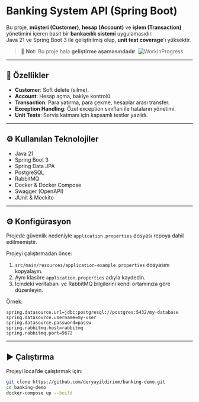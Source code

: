 # Banking System API (Spring Boot)

Bu proje, **müşteri (Customer)**, **hesap (Account)** ve **işlem (Transaction)** yönetimini içeren basit bir **bankacılık sistemi** uygulamasıdır.  
Java 21 ve Spring Boot 3 ile geliştirilmiş olup, **unit test coverage**'ı yüksektir.

> 🚧 **Not:** Bu proje hala **geliştirme aşamasındadır**.
![WorkInProgress](https://media1.giphy.com/media/v1.Y2lkPTc5MGI3NjExam14YnljMTB4a2U0OHF5MjBwbWx2Ymt1OGpjNDc3am9wNzY0eXJidSZlcD12MV9pbnRlcm5hbF9naWZfYnlfaWQmY3Q9Zw/6SPT4vjEWBPjECMXwr/giphy.gif)

---

## 🚀 Özellikler

- **Customer**: Soft delete (silme).
- **Account**: Hesap açma, bakiye kontrolü.
- **Transaction**: Para yatırma, para çekme, hesaplar arası transfer.
- **Exception Handling**: Özel exception sınıfları ile hataların yönetimi.
- **Unit Tests**: Servis katmanı için kapsamlı testler yazıldı.

---

## ⚙️ Kullanılan Teknolojiler

- Java 21
- Spring Boot 3
- Spring Data JPA
- PostgreSQL
- RabbitMQ
- Docker & Docker Compose
- Swagger (OpenAPI)
- JUnit & Mockito 
---
## ⚙️ Konfigürasyon

Projede güvenlik nedeniyle `application.properties` dosyası repoya dahil edilmemiştir.

Projeyi çalıştırmadan önce:

1. `src/main/resources/application-example.properties` dosyasını kopyalayın.
2. Aynı klasöre `application.properties` adıyla kaydedin.
3. İçindeki veritabanı ve RabbitMQ bilgilerini kendi ortamınıza göre düzenleyin.

Örnek:

```properties
spring.datasource.url=jdbc:postgresql://postgres:5432/my-database
spring.datasource.username=my-user
spring.datasource.password=passw
spring.rabbitmq.host=rabbitmq
spring.rabbitmq.port=5672

```

---


## ▶️ Çalıştırma

Projeyi local’de çalıştırmak için:

```bash
git clone https://github.com/deryayildirimm/banking-demo.git
cd banking-demo 
docker-compose up --build

```

